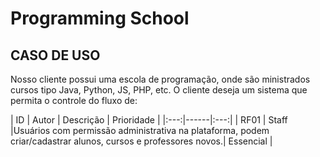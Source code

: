 # Programming School

## CASO DE USO

Nosso cliente possui uma escola de programação, onde são ministrados cursos tipo Java,
Python, JS, PHP, etc. O cliente deseja um sistema que permita o controle do fluxo de:

| ID | Autor | Descrição | Prioridade |
|:---:|------|:---:|
| RF01  | Staff |Usuários com permissão administrativa na plataforma, podem criar/cadastrar
alunos, cursos e professores novos.| Essencial |
